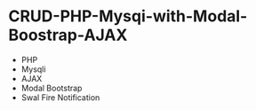 # CRUD-PHP-Mysqi-with-Modal-Boostrap-AJAX

- PHP
- Mysqli
- AJAX
- Modal Bootstrap
- Swal Fire Notification